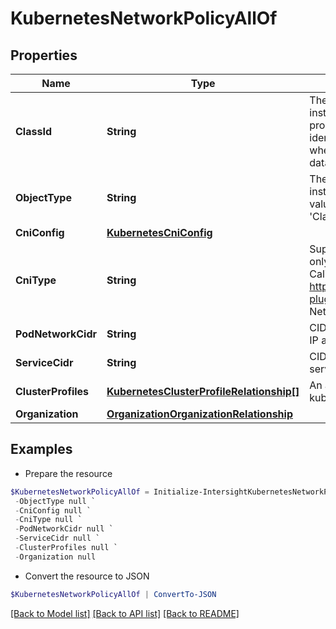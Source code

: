 # KubernetesNetworkPolicyAllOf
## Properties

Name | Type | Description | Notes
------------ | ------------- | ------------- | -------------
**ClassId** | **String** | The fully-qualified name of the instantiated, concrete type. This property is used as a discriminator to identify the type of the payload when marshaling and unmarshaling data. | [default to "kubernetes.NetworkPolicy"]
**ObjectType** | **String** | The fully-qualified name of the instantiated, concrete type. The value should be the same as the &#39;ClassId&#39; property. | [default to "kubernetes.NetworkPolicy"]
**CniConfig** | [**KubernetesCniConfig**](KubernetesCniConfig.md) |  | [optional] 
**CniType** | **String** | Supported CNI type. Currently we only support Calico. * &#x60;Calico&#x60; - Calico CNI plugin as described in https://github.com/projectcalico/cni-plugin. * &#x60;Aci&#x60; - Cisco ACI Container Network Interface plugin. | [optional] [default to "Calico"]
**PodNetworkCidr** | **String** | CIDR block to allocate pod network IP addresses from. | [optional] 
**ServiceCidr** | **String** | CIDR block to allocate cluster service IP addresses from. | [optional] 
**ClusterProfiles** | [**KubernetesClusterProfileRelationship[]**](KubernetesClusterProfileRelationship.md) | An array of relationships to kubernetesClusterProfile resources. | [optional] 
**Organization** | [**OrganizationOrganizationRelationship**](OrganizationOrganizationRelationship.md) |  | [optional] 

## Examples

- Prepare the resource
```powershell
$KubernetesNetworkPolicyAllOf = Initialize-IntersightKubernetesNetworkPolicyAllOf  -ClassId null `
 -ObjectType null `
 -CniConfig null `
 -CniType null `
 -PodNetworkCidr null `
 -ServiceCidr null `
 -ClusterProfiles null `
 -Organization null
```

- Convert the resource to JSON
```powershell
$KubernetesNetworkPolicyAllOf | ConvertTo-JSON
```

[[Back to Model list]](../README.md#documentation-for-models) [[Back to API list]](../README.md#documentation-for-api-endpoints) [[Back to README]](../README.md)

